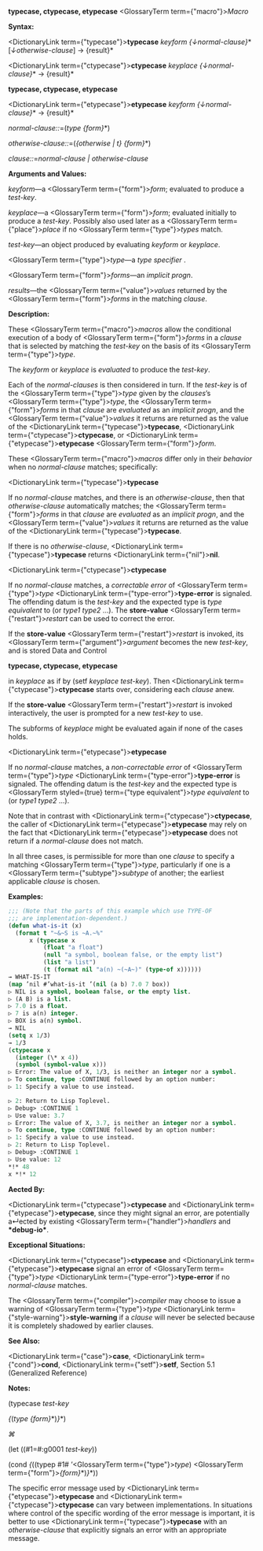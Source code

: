 **typecase, ctypecase, etypecase** <GlossaryTerm  term={"macro"}><i>Macro</i></GlossaryTerm> 



**Syntax:** 



<DictionaryLink  term={"typecase"}><b>typecase</b></DictionaryLink> *keyform \{↓normal-clause\}*\* [*↓otherwise-clause*] → \{result\}\* 



<DictionaryLink  term={"ctypecase"}><b>ctypecase</b></DictionaryLink> *keyplace \{↓normal-clause\}*\* → \{result\}\* 















**typecase, ctypecase, etypecase** 



<DictionaryLink  term={"etypecase"}><b>etypecase</b></DictionaryLink> *keyform \{↓normal-clause\}*\* → \{result\}\* 



*normal-clause::*=(*type \{form\}*\*) 



*otherwise-clause::*=(*\{otherwise | t\} \{form\}*\*) 



*clause::*=*normal-clause | otherwise-clause* 



**Arguments and Values:** 



*keyform*—a <GlossaryTerm  term={"form"}><i>form</i></GlossaryTerm>; evaluated to produce a *test-key*. 



*keyplace*—a <GlossaryTerm  term={"form"}><i>form</i></GlossaryTerm>; evaluated initially to produce a *test-key*. Possibly also used later as a <GlossaryTerm  term={"place"}><i>place</i></GlossaryTerm> if no <GlossaryTerm  term={"type"}><i>types</i></GlossaryTerm> match. 



*test-key*—an object produced by evaluating *keyform* or *keyplace*. 



<GlossaryTerm  term={"type"}><i>type</i></GlossaryTerm>—a *type specifier* . 



<GlossaryTerm  term={"form"}><i>forms</i></GlossaryTerm>—an *implicit progn*. 



*results*—the <GlossaryTerm  term={"value"}><i>values</i></GlossaryTerm> returned by the <GlossaryTerm  term={"form"}><i>forms</i></GlossaryTerm> in the matching *clause*. 



**Description:** 



These <GlossaryTerm  term={"macro"}><i>macros</i></GlossaryTerm> allow the conditional execution of a body of <GlossaryTerm  term={"form"}><i>forms</i></GlossaryTerm> in a *clause* that is selected by matching the *test-key* on the basis of its <GlossaryTerm  term={"type"}><i>type</i></GlossaryTerm>. 



The *keyform* or *keyplace* is *evaluated* to produce the *test-key*. 



Each of the *normal-clauses* is then considered in turn. If the *test-key* is of the <GlossaryTerm  term={"type"}><i>type</i></GlossaryTerm> given by the *clauses*’s <GlossaryTerm  term={"type"}><i>type</i></GlossaryTerm>, the <GlossaryTerm  term={"form"}><i>forms</i></GlossaryTerm> in that *clause* are *evaluated* as an *implicit progn*, and the <GlossaryTerm  term={"value"}><i>values</i></GlossaryTerm> it returns are returned as the value of the <DictionaryLink  term={"typecase"}><b>typecase</b></DictionaryLink>, <DictionaryLink  term={"ctypecase"}><b>ctypecase</b></DictionaryLink>, or <DictionaryLink  term={"etypecase"}><b>etypecase</b></DictionaryLink> <GlossaryTerm  term={"form"}><i>form</i></GlossaryTerm>. 



These <GlossaryTerm  term={"macro"}><i>macros</i></GlossaryTerm> differ only in their *behavior* when no *normal-clause* matches; specifically: 



<DictionaryLink  term={"typecase"}><b>typecase</b></DictionaryLink> 



If no *normal-clause* matches, and there is an *otherwise-clause*, then that *otherwise-clause* automatically matches; the <GlossaryTerm  term={"form"}><i>forms</i></GlossaryTerm> in that *clause* are *evaluated* as an *implicit progn*, and the <GlossaryTerm  term={"value"}><i>values</i></GlossaryTerm> it returns are returned as the value of the <DictionaryLink  term={"typecase"}><b>typecase</b></DictionaryLink>. 



If there is no *otherwise-clause*, <DictionaryLink  term={"typecase"}><b>typecase</b></DictionaryLink> returns <DictionaryLink  term={"nil"}><b>nil</b></DictionaryLink>. 



<DictionaryLink  term={"ctypecase"}><b>ctypecase</b></DictionaryLink> 



If no *normal-clause* matches, a *correctable error* of <GlossaryTerm  term={"type"}><i>type</i></GlossaryTerm> <DictionaryLink  term={"type-error"}><b>type-error</b></DictionaryLink> is signaled. The offending datum is the *test-key* and the expected type is *type equivalent* to (or *type1 type2* ...). The **store-value** <GlossaryTerm  term={"restart"}><i>restart</i></GlossaryTerm> can be used to correct the error. 



If the **store-value** <GlossaryTerm  term={"restart"}><i>restart</i></GlossaryTerm> is invoked, its <GlossaryTerm  term={"argument"}><i>argument</i></GlossaryTerm> becomes the new *test-key*, and is stored Data and Control 











**typecase, ctypecase, etypecase** 



in *keyplace* as if by (setf *keyplace test-key*). Then <DictionaryLink  term={"ctypecase"}><b>ctypecase</b></DictionaryLink> starts over, considering each *clause* anew. 



If the **store-value** <GlossaryTerm  term={"restart"}><i>restart</i></GlossaryTerm> is invoked interactively, the user is prompted for a new *test-key* to use. 



The subforms of *keyplace* might be evaluated again if none of the cases holds. 



<DictionaryLink  term={"etypecase"}><b>etypecase</b></DictionaryLink> 



If no *normal-clause* matches, a *non-correctable error* of <GlossaryTerm  term={"type"}><i>type</i></GlossaryTerm> <DictionaryLink  term={"type-error"}><b>type-error</b></DictionaryLink> is signaled. The offending datum is the *test-key* and the expected type is <GlossaryTerm styled={true} term={"type equivalent"}><i>type equivalent</i></GlossaryTerm> to (or *type1 type2* ...). 



Note that in contrast with <DictionaryLink  term={"ctypecase"}><b>ctypecase</b></DictionaryLink>, the caller of <DictionaryLink  term={"etypecase"}><b>etypecase</b></DictionaryLink> may rely on the fact that <DictionaryLink  term={"etypecase"}><b>etypecase</b></DictionaryLink> does not return if a *normal-clause* does not match. 



In all three cases, is permissible for more than one *clause* to specify a matching <GlossaryTerm  term={"type"}><i>type</i></GlossaryTerm>, particularly if one is a <GlossaryTerm  term={"subtype"}><i>subtype</i></GlossaryTerm> of another; the earliest applicable *clause* is chosen. 



**Examples:**
```lisp
;;; (Note that the parts of this example which use TYPE-OF 
;;; are implementation-dependent.) 
(defun what-is-it (x) 
  (format t "~&~S is ~A.~%" 
	  x (typecase x 
	      (float "a float") 
	      (null "a symbol, boolean false, or the empty list") 
	      (list "a list") 
	      (t (format nil "a(n) ~(~A~)" (type-of x)))))) 
→ WHAT-IS-IT 
(map ’nil #’what-is-it ’(nil (a b) 7.0 7 box)) 
▷ NIL is a symbol, boolean false, or the empty list. 
▷ (A B) is a list. 
▷ 7.0 is a float. 
▷ 7 is a(n) integer. 
▷ BOX is a(n) symbol. 
→ NIL 
(setq x 1/3) 
→ 1/3 
(ctypecase x 
  (integer (\* x 4)) 
  (symbol (symbol-value x))) 
▷ Error: The value of X, 1/3, is neither an integer nor a symbol. 
▷ To continue, type :CONTINUE followed by an option number: 
▷ 1: Specify a value to use instead. 

▷ 2: Return to Lisp Toplevel. 
▷ Debug> :CONTINUE 1 
▷ Use value: 3.7 
▷ Error: The value of X, 3.7, is neither an integer nor a symbol. 
▷ To continue, type :CONTINUE followed by an option number: 
▷ 1: Specify a value to use instead. 
▷ 2: Return to Lisp Toplevel. 
▷ Debug> :CONTINUE 1 
▷ Use value: 12 
*!* 48 
x *!* 12 
```
**Aected By:** 



<DictionaryLink  term={"ctypecase"}><b>ctypecase</b></DictionaryLink> and <DictionaryLink  term={"etypecase"}><b>etypecase</b></DictionaryLink>, since they might signal an error, are potentially a↵ected by existing <GlossaryTerm  term={"handler"}><i>handlers</i></GlossaryTerm> and **\*debug-io\***. 



**Exceptional Situations:** 



<DictionaryLink  term={"ctypecase"}><b>ctypecase</b></DictionaryLink> and <DictionaryLink  term={"etypecase"}><b>etypecase</b></DictionaryLink> signal an error of <GlossaryTerm  term={"type"}><i>type</i></GlossaryTerm> <DictionaryLink  term={"type-error"}><b>type-error</b></DictionaryLink> if no *normal-clause* matches. 



The <GlossaryTerm  term={"compiler"}><i>compiler</i></GlossaryTerm> may choose to issue a warning of <GlossaryTerm  term={"type"}><i>type</i></GlossaryTerm> <DictionaryLink  term={"style-warning"}><b>style-warning</b></DictionaryLink> if a *clause* will never be selected because it is completely shadowed by earlier clauses. 



**See Also:** 



<DictionaryLink  term={"case"}><b>case</b></DictionaryLink>, <DictionaryLink  term={"cond"}><b>cond</b></DictionaryLink>, <DictionaryLink  term={"setf"}><b>setf</b></DictionaryLink>, Section 5.1 (Generalized Reference) 



**Notes:** 



(typecase *test-key* 



*\{*(*type \{form\}*\*)*\}*\*) 



*⌘* 



(let ((#1=#:g0001 *test-key*)) 



(cond *\{*((typep #1# ’<GlossaryTerm  term={"type"}><i>type</i></GlossaryTerm>) <GlossaryTerm  term={"form"}><i>\{form\}</i></GlossaryTerm>\*)*\}*\*)) 



The specific error message used by <DictionaryLink  term={"etypecase"}><b>etypecase</b></DictionaryLink> and <DictionaryLink  term={"ctypecase"}><b>ctypecase</b></DictionaryLink> can vary between implementations. In situations where control of the specific wording of the error message is important, it is better to use <DictionaryLink  term={"typecase"}><b>typecase</b></DictionaryLink> with an *otherwise-clause* that explicitly signals an error with an appropriate message. 



